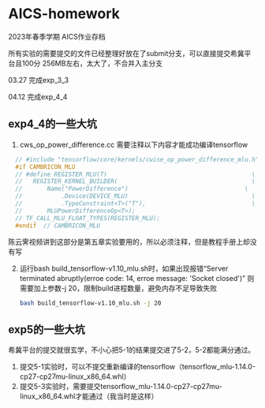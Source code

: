# AICS-homework

2023年春季学期 AICS作业存档

所有实验的需要提交的文件已经整理好放在了submit分支，可以直接提交希冀平台且100分
256MB左右，太大了，不合并入主分支



03.27 完成exp_3_3

04.12 完成exp_4_4
## exp4_4的一些大坑
1. cws_op_power_difference.cc 需要注释以下内容才能成功编译tensorflow
  ``` c
    // #include "tensorflow/core/kernels/cwise_op_power_difference_mlu.h"
    #if CAMBRICON_MLU
    // #define REGISTER_MLU(T)                                         \
    //   REGISTER_KERNEL_BUILDER(                                      \
    //       Name("PowerDifference")                                 \
    //           .Device(DEVICE_MLU)                                   \
    //           .TypeConstraint<T>("T"),                              \
    //       MLUPowerDifferenceOp<T>);
    // TF_CALL_MLU_FLOAT_TYPES(REGISTER_MLU);
    #endif  // CAMBRICON_MLU
  ```
  陈云霁视频讲到这部分是第五章实验要用的，所以必须注释，但是教程手册上却没有写
 
2. 运行bash build_tensorflow-v1.10_mlu.sh时，如果出现报错“Server terminated abruptly(erroe code: 14, erroe message: 'Socket closed')”
   则需要加上参数-j 20，限制build进程数量，避免内存不足导致失败
   ```bash
   bash build_tensorflow-v1.10_mlu.sh -j 20
   ``` 
  
## exp5的一些大坑
希冀平台的提交就很玄学，不小心把5-1的结果提交进了5-2，5-2都能满分通过。
1. 提交5-1实验时，可以不提交重新编译的tensorflow（tensorflow_mlu-1.14.0-cp27-cp27mu-linux_x86_64.whl）
2. 提交5-3实验时，需要提交tensorflow_mlu-1.14.0-cp27-cp27mu-linux_x86_64.whl才能通过（我当时是这样）
